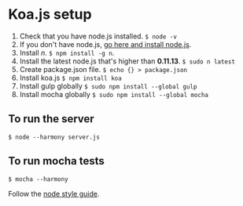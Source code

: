 # Koa.js setup

1. Check that you have node.js installed. `$ node -v`
2. If you don't have node.js, [go here and install node.js](http://nodejs.org/).
3. Install *n*. `$ npm install -g n`.
4. Install the latest node.js that's higher than **0.11.13**. `$ sudo n latest`
5. Create package.json file. `$ echo {} > package.json`
6. Install koa.js `$ npm install koa`
7. Install gulp globally `$ sudo npm install --global gulp`
8. Install mocha globally `$ sudo npm install --global mocha`

## To run the server

`$ node --harmony server.js`

## To run mocha tests

`$ mocha --harmony`

Follow the [node style guide](https://github.com/felixge/node-style-guide).
